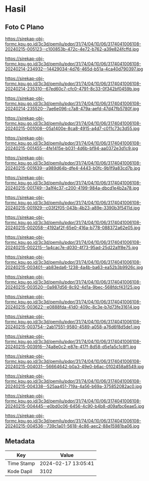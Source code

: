 # Hasil

## Foto C Plano

https://sirekap-obj-formc.kpu.go.id/3c3d/pemilu/pdpr/31/74/04/10/06/3174041006108-20240215-005123--c100853b-472c-4e72-b762-a39e824fcffd.jpg

https://sirekap-obj-formc.kpu.go.id/3c3d/pemilu/pdpr/31/74/04/10/06/3174041006108-20240214-234932--14429034-4d76-465d-b51a-4ca40d790397.jpg

https://sirekap-obj-formc.kpu.go.id/3c3d/pemilu/pdpr/31/74/04/10/06/3174041006108-20240214-235310--67ed60c7-cfc0-4791-8c33-0f342bf0459b.jpg

https://sirekap-obj-formc.kpu.go.id/3c3d/pemilu/pdpr/31/74/04/10/06/3174041006108-20240214-235520--7ae6e096-c7a8-479a-aefd-47d47fb5780f.jpg

https://sirekap-obj-formc.kpu.go.id/3c3d/pemilu/pdpr/31/74/04/10/06/3174041006108-20240215-001008--05a1400e-8ca8-4915-a4d7-c011c73c3d55.jpg

https://sirekap-obj-formc.kpu.go.id/3c3d/pemilu/pdpr/31/74/04/10/06/3174041006108-20240215-001455--4fe1415e-b031-4d6b-bf94-aa0372e3d1c9.jpg

https://sirekap-obj-formc.kpu.go.id/3c3d/pemilu/pdpr/31/74/04/10/06/3174041006108-20240215-001639--a989d64b-dfe4-4443-b0fc-9b1f9a83cd7b.jpg

https://sirekap-obj-formc.kpu.go.id/3c3d/pemilu/pdpr/31/74/04/10/06/3174041006108-20240215-001749--3a1f4c37-c200-4199-984a-dbcd1e4b2a78.jpg

https://sirekap-obj-formc.kpu.go.id/3c3d/pemilu/pdpr/31/74/04/10/06/3174041006108-20240215-001929--c03f2f05-043b-4b23-a89e-3390b3f5411d.jpg

https://sirekap-obj-formc.kpu.go.id/3c3d/pemilu/pdpr/31/74/04/10/06/3174041006108-20240215-002058--4192af2f-65e0-416a-b778-088372a62e05.jpg

https://sirekap-obj-formc.kpu.go.id/3c3d/pemilu/pdpr/31/74/04/10/06/3174041006108-20240215-002215--1a4cac7e-d030-4f73-95ad-25d22a1f8e75.jpg

https://sirekap-obj-formc.kpu.go.id/3c3d/pemilu/pdpr/31/74/04/10/06/3174041006108-20240215-003401--ab83eda6-1238-4a4b-ba63-ea52b3b9926c.jpg

https://sirekap-obj-formc.kpu.go.id/3c3d/pemilu/pdpr/31/74/04/10/06/3174041006108-20240215-003520--0a987d56-8c92-4d1a-9bec-568fdcf43125.jpg

https://sirekap-obj-formc.kpu.go.id/3c3d/pemilu/pdpr/31/74/04/10/06/3174041006108-20240215-003622--e0888fda-41d0-409c-8c3e-b7d73fe31614.jpg

https://sirekap-obj-formc.kpu.go.id/3c3d/pemilu/pdpr/31/74/04/10/06/3174041006108-20240215-003754--2ab17551-9580-4589-a058-a76d6f8d5de1.jpg

https://sirekap-obj-formc.kpu.go.id/3c3d/pemilu/pdpr/31/74/04/10/06/3174041006108-20240215-003916--74a8e0c2-e87e-417f-8d58-d5e1a5c1c8f1.jpg

https://sirekap-obj-formc.kpu.go.id/3c3d/pemilu/pdpr/31/74/04/10/06/3174041006108-20240215-004031--56664642-b0a3-49e0-b6ac-0102458a8549.jpg

https://sirekap-obj-formc.kpu.go.id/3c3d/pemilu/pdpr/31/74/04/10/06/3174041006108-20240215-004338--525aa451-719a-4a56-b69a-375852082ac0.jpg

https://sirekap-obj-formc.kpu.go.id/3c3d/pemilu/pdpr/31/74/04/10/06/3174041006108-20240215-004445--e0bd0c06-6456-4c90-b4b8-d09afbc6eae5.jpg

https://sirekap-obj-formc.kpu.go.id/3c3d/pemilu/pdpr/31/74/04/10/06/3174041006108-20240215-004536--739c1a01-5618-4c86-aec2-88e15981ba06.jpg


## Metadata

| Key        | Value               |
| ---------- | ------------------- |
| Time Stamp | 2024-02-17 13:05:41 |
| Kode Dapil | 3102                |



